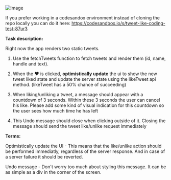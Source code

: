 ![image](https://user-images.githubusercontent.com/2545447/118928968-95fd7180-b94c-11eb-9dc8-94dbca7a039b.png)


If you prefer working in a codesandox environment instead of cloning the repo locally you can do it here:
https://codesandbox.io/s/tweet-like-coding-test-87ur3

**Task description:**

Right now the app renders two static tweets.

  1. Use the fetchTweets function to fetch tweets and render them (id, name, handle and text).
  
  2. When the ♥️ is clicked, **optimistically update** the ui to show the new tweet liked state
     and update the server state using the likeTweet api method. 
     (likeTweet has a 50% chance of succeeding)
  
  3. When liking/unliking a tweet, a message should appear with a countdown of 3
     seconds. Within these 3 seconds the user can cancel his like. 
     Please add some kind of visual indication for this countdown so the user sees how much time he
     has left

  4. This Undo message should close when clicking outside of it. Closing the message should
     send the tweet like/unlike request immediately

**Terms:**

Optimistically update the UI - This means that the like/unlike action should be performed immediatly, regardless of the server response. And in case of a server failure it should be reverted.

Undo message - Don't worry too much about styling this message. It can be as simple as a div in the corner of the screen.

